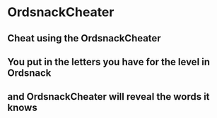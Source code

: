 # OrdsnackCheater

## Cheat using the OrdsnackCheater
## You put in the letters you have for the level in Ordsnack
## and OrdsnackCheater will reveal the words it knows
